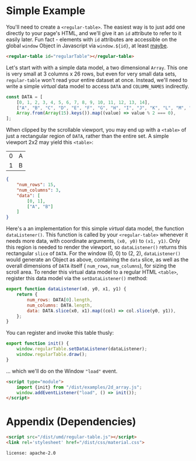 # Simple Example

You'll need to create a `<regular-table>`.  The easiest way is to just add one
directly to your page's HTML, and we'll give it an `id` attribute to refer to it
easily later.  Fun fact - elements with `id` attributes are accessible on the
global `window` Object in Javascript via `window.${id}`, at least [maybe](https://stackoverflow.com/questions/18713272/why-do-dom-elements-exist-as-properties-on-the-window-object).

```html
<regular-table id="regularTable"></regular-table>
```

Let's start with with a simple data model, a two dimensional `Array`.  This one
is very small at 3 columns x 26 rows, but even for very small data sets,
`regular-table` won't read your entire dataset at once.  Instead, we'll need
to write a simple _virtual_ data model to access `DATA` and `COLUMN_NAMES`
indirectly.

```javascript
const DATA = [
    [0, 1, 2, 3, 4, 5, 6, 7, 8, 9, 10, 11, 12, 13, 14],
    ["A", "B", "C", "D", "E", "F", "G", "H", "I", "J", "K", "L", "M", "N", "O"],
    Array.from(Array(15).keys()).map((value) => value % 2 === 0),
];
```

When clipped by the scrollable viewport, you may end up with a `<table>` of just
a rectangular region of `DATA`, rather than the entire set.  A simple viewport
2x2 may yield this `<table>`:

<table>
<tbody>
<tr>
<td>0</td>
<td>A</td>
</tr>
<tr>
<td>1</td>
<td>B</td>
</tr>
</tbody>
</table>

```json
{
    "num_rows": 15,
    "num_columns": 3,
    "data": [
        [0, 1],
        ["A", "B"]
    ]
}
```

Here's a an implementation for this simple _virtual_ data model,
the function `dataListener()`.  This function is called by your 
`<regular-table>` whenever it needs more data, with coordinate arguments,
`(x0, y0)` to `(x1, y1)`.  Only this region is needed to render the viewport,
so `dataListener()` returns this rectangular `slice` of `DATA`.  For the window
(0, 0) to (2, 2), `dataListener()` would generate an Object as above,
containing the `data` slice, as well as the overall dimensions of `DATA` itself
( `num_rows`, `num_columns`), for sizing the scroll area.  To render this
virtual data model to a regular HTML `<table>`, register this data model via
the `setDataListener()` method:

```javascript
export function dataListener(x0, y0, x1, y1) {
    return {
        num_rows: DATA[0].length,
        num_columns: DATA.length,
        data: DATA.slice(x0, x1).map((col) => col.slice(y0, y1)),
    };
}
```

You can register and invoke this table thusly:

```javascript
export function init() {
    window.regularTable.setDataListener(dataListener);
    window.regularTable.draw();
}
```

... which we'll do on the Window `"load"` event.

```html
<script type="module">
    import {init} from "/dist/examples/2d_array.js";
    window.addEventListener("load", () => init());
</script>
```

# Appendix (Dependencies)

```html
<script src="/dist/umd/regular-table.js"></script>
<link rel='stylesheet' href="/dist/css/material.css">
```

```block
license: apache-2.0
```
